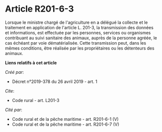 # Article R201-6-3

Lorsque le ministre chargé de l'agriculture en a délégué la collecte et le traitement en application de l'article L. 201-3,
la transmission des données et informations, est effectuée par les personnes, services ou organismes contribuant au suivi
sanitaire des animaux, auprès de la personne agréée, le cas échéant par voie dématérialisée. Cette transmission peut, dans
les mêmes conditions, être réalisée par les propriétaires ou les détenteurs des animaux.

**Liens relatifs à cet article**

_Créé par_:

  - Décret n°2019-378 du 26 avril 2019 - art. 1

_Cite_:

  - Code rural - art. L201-3

_Cité par_:

  - Code rural et de la pêche maritime - art. R201-6-1 (V)
  - Code rural et de la pêche maritime - art. R201-6-7 (V)
